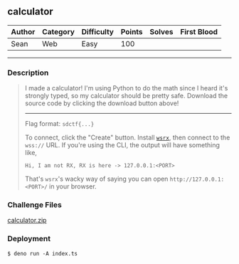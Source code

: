 ## calculator

| Author | Category | Difficulty | Points | Solves | First Blood |
| ------ | -------- | ---------- | ------ | ------ | ----------- |
| Sean   | Web      | Easy       | 100    |        |             |

---

### Description

> I made a calculator! I'm using Python to do the math since I heard it's strongly typed, so my calculator should be pretty safe. Download the source code by clicking the download button above!
>
> ---
>
> Flag format: `sdctf{...}`
>
> To connect, click the "Create" button. Install [`wsrx`](https://github.com/XDSEC/WebSocketReflectorX/releases), then connect to the `wss://` URL. If you're using the CLI, the output will have something like,
>
> ```
> Hi, I am not RX, RX is here -> 127.0.0.1:<PORT>
> ```
>
> That's `wsrx`'s wacky way of saying you can open `http://127.0.0.1:<PORT>/` in your browser.

### Challenge Files

[calculator.zip](challenge)

### Deployment

```shell
$ deno run -A index.ts
```
